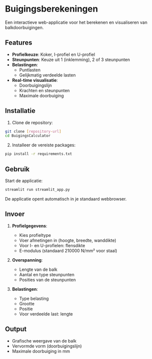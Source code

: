 # Buigingsberekeningen

Een interactieve web-applicatie voor het berekenen en visualiseren van balkdoorbuigingen.

## Features

- **Profielkeuze**: Koker, I-profiel en U-profiel
- **Steunpunten**: Keuze uit 1 (inklemming), 2 of 3 steunpunten
- **Belastingen**: 
  - Puntlasten
  - Gelijkmatig verdeelde lasten
- **Real-time visualisatie**:
  - Doorbuigingslijn
  - Krachten en steunpunten
  - Maximale doorbuiging

## Installatie

1. Clone de repository:
```bash
git clone [repository-url]
cd BuigingsCalculator
```

2. Installeer de vereiste packages:
```bash
pip install -r requirements.txt
```

## Gebruik

Start de applicatie:
```bash
streamlit run streamlit_app.py
```

De applicatie opent automatisch in je standaard webbrowser.

## Invoer

1. **Profielgegevens**:
   - Kies profieltype
   - Voer afmetingen in (hoogte, breedte, wanddikte)
   - Voor I- en U-profielen: flensdikte
   - E-modulus (standaard 210000 N/mm² voor staal)

2. **Overspanning**:
   - Lengte van de balk
   - Aantal en type steunpunten
   - Posities van de steunpunten

3. **Belastingen**:
   - Type belasting
   - Grootte
   - Positie
   - Voor verdeelde last: lengte

## Output

- Grafische weergave van de balk
- Vervormde vorm (doorbuigingslijn)
- Maximale doorbuiging in mm
